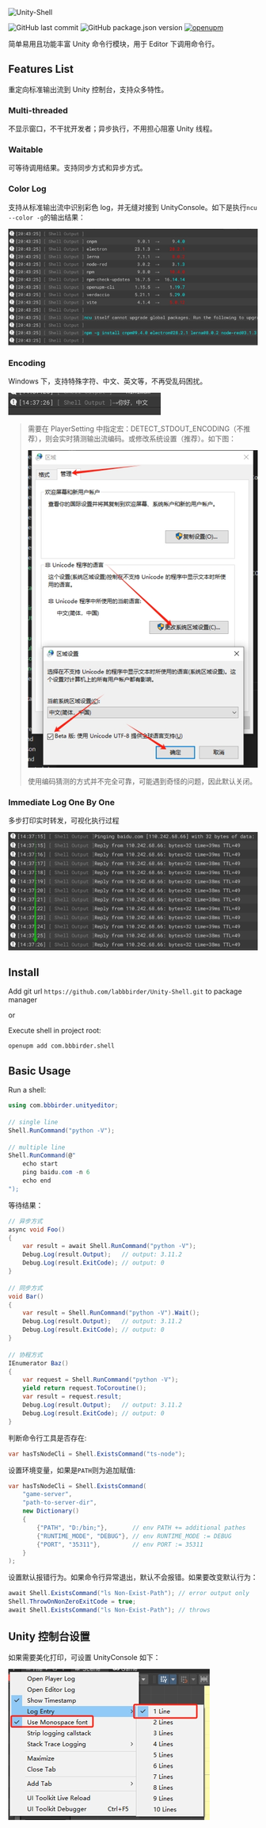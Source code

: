 ![Unity-Shell](https://socialify.git.ci/labbbirder/Unity-Shell/image?description=1&forks=1&issues=1&name=1&owner=1&stargazers=1&theme=Auto)

![GitHub last commit](https://img.shields.io/github/last-commit/labbbirder/Unity-Shell)
![GitHub package.json version](https://img.shields.io/github/package-json/v/labbbirder/Unity-Shell)
[![openupm](https://img.shields.io/npm/v/com.bbbirder.shell?label=openupm&registry_uri=https://package.openupm.com)](https://openupm.com/packages/com.bbbirder.shell/)

简单易用且功能丰富 Unity 命令行模块，用于 Editor 下调用命令行。

## Features List

重定向标准输出流到 Unity 控制台，支持众多特性。

### Multi-threaded

不显示窗口，不干扰开发者；异步执行，不用担心阻塞 Unity 线程。

### Waitable

可等待调用结果。支持同步方式和异步方式。

### Color Log

支持从标准输出流中识别彩色 log，并无缝对接到 UnityConsole。如下是执行`ncu --color -g`的输出结果：

![color-log](./Documentation/color-log.png)

### Encoding

Windows 下，支持特殊字符、中文、英文等，不再受乱码困扰。

![unicode](./Documentation/unicode.png)

> 需要在 PlayerSetting 中指定宏：DETECT_STDOUT_ENCODING（不推荐），则会实时猜测输出流编码。或修改系统设置（推荐）。如下图：
>
> ![windows](./Documentation/config_sys.png)
>
> 使用编码猜测的方式并不完全可靠，可能遇到奇怪的问题，因此默认关闭。

### Immediate Log One By One

多步打印实时转发，可视化执行过程

![one-by-one](./Documentation/one-by-one.png)

## Install

Add git url `https://github.com/labbbirder/Unity-Shell.git` to package manager

or

Execute shell in project root:

```bash
openupm add com.bbbirder.shell
```

## Basic Usage

Run a shell:

```csharp
using com.bbbirder.unityeditor;

// single line
Shell.RunCommand("python -V");

// multiple line
Shell.RunCommand(@"
    echo start
    ping baidu.com -n 6
    echo end
");
```

等待结果：

```csharp
// 异步方式
async void Foo()
{
    var result = await Shell.RunCommand("python -V");
    Debug.Log(result.Output);   // output: 3.11.2
    Debug.Log(result.ExitCode); // output: 0
}

// 同步方式
void Bar()
{
    var result = Shell.RunCommand("python -V").Wait();
    Debug.Log(result.Output);   // output: 3.11.2
    Debug.Log(result.ExitCode); // output: 0
}

// 协程方式
IEnumerator Baz()
{
    var request = Shell.RunCommand("python -V");
    yield return request.ToCoroutine();
    var result = request.result;
    Debug.Log(result.Output);   // output: 3.11.2
    Debug.Log(result.ExitCode); // output: 0
}
```

判断命令行工具是否存在:

```csharp
var hasTsNodeCli = Shell.ExistsCommand("ts-node");
```

设置环境变量，如果是`PATH`则为追加赋值:

```csharp
var hasTsNodeCli = Shell.ExistsCommand(
    "game-server",
    "path-to-server-dir",
    new Dictionary()
    {
        {"PATH", "D:/bin;"},       // env PATH += additional pathes
        {"RUNTIME_MODE", "DEBUG"}, // env RUNTIME_MODE := DEBUG
        {"PORT", "35311"},         // env PORT := 35311
    }
);
```

设置默认报错行为。如果命令行异常退出，默认不会报错。如果要改变默认行为：

```csharp
await Shell.ExistsCommand("ls Non-Exist-Path"); // error output only
Shell.ThrowOnNonZeroExitCode = true;
await Shell.ExistsCommand("ls Non-Exist-Path"); // throws

```

## Unity 控制台设置

如果需要美化打印，可设置 UnityConsole 如下：

![unity](./Documentation/config_unity.png)
